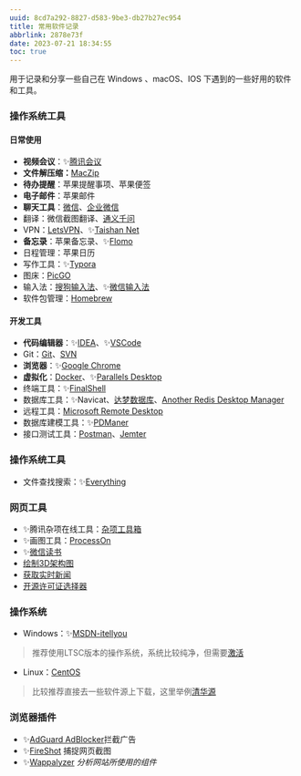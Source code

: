 ```yaml
---
uuid: 8cd7a292-8827-d583-9be3-db27b27ec954
title: 常用软件记录
abbrlink: 2878e73f
date: 2023-07-21 18:34:55
toc: true
---
```

用于记录和分享一些自己在 Windows 、macOS、IOS 下遇到的一些好用的软件和工具。

### 操作系统工具

#### 日常使用

- **视频会议**：✨[腾讯会议](https://meeting.tencent.com/)
- **文件解压缩：**[MacZip](https://ezip.awehunt.com/)
- **待办提醒**：苹果提醒事项、苹果便签
- **电子邮件**：苹果邮件
- **聊天工具**：[微信](https://weixin.qq.com/)、[企业微信](https://work.weixin.qq.com)
- 翻译：微信截图翻译、[通义千问](https://tongyi.aliyun.com)
- VPN：[LetsVPN](https://ric.asiway.org/?shortlink=0gesgjiu&c=cs-articles&pid=activity&af_xp=custom&source_caller=ui)、✨[Taishan Net](https://jpin.taishan666.xyz)
- **备忘录**：苹果备忘录、✨[Flomo](https://flomoapp.com)
- 日程管理：苹果日历
- 写作工具：✨[Typora](https://www.icloud.com.cn/iclouddrive/07dw7bzS6ec_XBnGQdwoXgcPw#Typora_1.6.7_osx)
- 图床：[PicGO](https://picgo.github.io/PicGo-Doc/)
- 输入法：[搜狗输入法](https://pinyin.sogou.com/mac/)、✨[微信输入法](https://z.weixin.qq.com/)
- 软件包管理：[Homebrew](https://brew.sh/)

#### 开发工具

- **代码编辑器**：✨[IDEA](https://www.jetbrains.com/)、✨[VSCode](https://code.visualstudio.com/)
- Git：[Git](https://git-scm.com/download)、[SVN](https://formulae.brew.sh/formula/subversion#default)
- **浏览器**：✨[Google Chrome](https://www.google.cn/chrome/index.html)
- **虚拟化**：[Docker](https://www.docker.com/)、✨[Parallels Desktop](https://www.icloud.com.cn/iclouddrive/051LwYlz9I5q-75mQjuesqPDg#ParallelsDesktop-18.1.1-53328_M_osx)
- 终端工具：✨[FinalShell](http://www.hostbuf.com/t/988.html)
- 数据库工具：✨Navicat、[达梦数据库](https://www.dameng.com/DM8.html)、[Another Redis Desktop Manager](https://github.com/qishibo/AnotherRedisDesktopManager)
- 远程工具：[Microsoft Remote Desktop](https://apps.apple.com/tw/app/microsoft-remote-desktop/id1295203466)
- 数据库建模工具：✨[PDManer](https://gitee.com/robergroup/pdmaner/releases)
- 接口测试工具：[Postman](https://www.postman.com/downloads/)、[Jemter](https://jmeter.apache.org/)

### 操作系统工具

- 文件查找搜索：✨[Everything](https://www.voidtools.com/zh-cn/)

### 网页工具

- ✨腾讯杂项在线工具：[杂项工具箱](https://tool.browser.qq.com/)
- ✨画图工具：[ProcessOn](https://www.processon.com/)
- ✨[微信读书](https://weread.qq.com/)
- [绘制3D架构图](https://icraft.gantcloud.com/)
- [获取实时新闻](https://newsnow.busiyi.world/c/realtime)
- [开源许可证选择器](https://open-source-license-chooser.toolsnav.top/zh/)

### 操作系统

* Windows：✨[MSDN-itellyou](https://msdn.itellyou.cn/)

> 推荐使用LTSC版本的操作系统，系统比较纯净，但需要[激活](https://www.icloud.com.cn/iclouddrive/009dT5FmvFW1dVjWVR8XkFnSA#HEU_KMS_Activator)

* Linux：[CentOS](https://www.centos.org/download/)

> 比较推荐直接去一些软件源上下载，这里举例[清华源](https://mirrors.tuna.tsinghua.edu.cn/ubuntu-cdimage/releases/23.04/release/)

### 浏览器插件

- ✨[AdGuard AdBlocker](https://chrome.google.com/webstore/detail/adguard-adblocker/bgnkhhnnamicmpeenaelnjfhikgbkllg)拦截广告
- ✨[FireShot](https://chrome.google.com/webstore/detail/take-webpage-screenshots/mcbpblocgmgfnpjjppndjkmgjaogfceg) 捕捉网页截图
- ✨[Wappalyzer](https://www.wappalyzer.com/apps/?utm_source=popup&utm_medium=extension&utm_campaign=wappalyzer) *分析网站所使用的组件*
